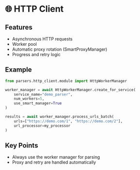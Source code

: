 # 🌐 HTTP Client

## Features
- Asynchronous HTTP requests
- Worker pool
- Automatic proxy rotation (SmartProxyManager)
- Progress and retry logic

## Example
```python
from parsers.http_client.module import HttpWorkerManager

worker_manager = await HttpWorkerManager.create_for_service(
    service_name="demo_parser",
    num_workers=5,
    use_smart_manager=True
)

results = await worker_manager.process_urls_batch(
    urls=["https://demo.com/1", "https://demo.com/2"],
    url_processor=my_processor
)
```

## Key Points
- Always use the worker manager for parsing
- Proxy and retry are handled automatically 